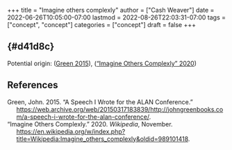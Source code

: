 +++
title = "Imagine others complexly"
author = ["Cash Weaver"]
date = 2022-06-26T10:05:00-07:00
lastmod = 2022-08-26T22:03:31-07:00
tags = ["concept", "concept"]
categories = ["concept"]
draft = false
+++

##  {#d41d8c}

Potential origin: (<a href="#citeproc_bib_item_1">Green 2015</a>), (<a href="#citeproc_bib_item_2">“Imagine Others Complexly” 2020</a>)

## References

<style>.csl-entry{text-indent: -1.5em; margin-left: 1.5em;}</style><div class="csl-bib-body">
  <div class="csl-entry"><a id="citeproc_bib_item_1"></a>Green, John. 2015. “A Speech I Wrote for the ALAN Conference.” <a href="https://web.archive.org/web/20150317183839/http://johngreenbooks.com/a-speech-i-wrote-for-the-alan-conference/">https://web.archive.org/web/20150317183839/http://johngreenbooks.com/a-speech-i-wrote-for-the-alan-conference/</a>.</div>
  <div class="csl-entry"><a id="citeproc_bib_item_2"></a>“Imagine Others Complexly.” 2020. <i>Wikipedia</i>, November. <a href="https://en.wikipedia.org/w/index.php?title=Wikipedia:Imagine_others_complexly&oldid=989101418">https://en.wikipedia.org/w/index.php?title=Wikipedia:Imagine_others_complexly&#38;oldid=989101418</a>.</div>
</div>
